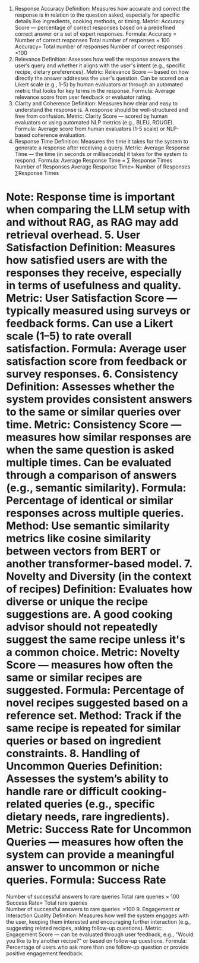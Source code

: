 1. Response Accuracy
Definition: Measures how accurate and correct the response is in relation to the question asked, especially for specific details like ingredients, cooking methods, or timing.
Metric: Accuracy Score — percentage of correct responses based on a predefined correct answer or a set of expert responses.
Formula:
Accuracy
=
Number of correct responses
Total number of responses
×
100
Accuracy= 
Total number of responses
Number of correct responses
​
 ×100
2. Relevance
Definition: Assesses how well the response answers the user’s query and whether it aligns with the user's intent (e.g., specific recipe, dietary preferences).
Metric: Relevance Score — based on how directly the answer addresses the user's question. Can be scored on a Likert scale (e.g., 1-5) by human evaluators or through an automated metric that looks for key terms in the response.
Formula: Average relevance score from user feedback or evaluator rating.
3. Clarity and Coherence
Definition: Measures how clear and easy to understand the response is. A response should be well-structured and free from confusion.
Metric: Clarity Score — scored by human evaluators or using automated NLP metrics (e.g., BLEU, ROUGE).
Formula: Average score from human evaluators (1-5 scale) or NLP-based coherence evaluation.
4. Response Time
Definition: Measures the time it takes for the system to generate a response after receiving a query.
Metric: Average Response Time — the time (in seconds or milliseconds) it takes for the system to respond.
Formula:
Average Response Time
=
∑
Response Times
Number of Responses
Average Response Time= 
Number of Responses
∑Response Times
​
 
Note: Response time is important when comparing the LLM setup with and without RAG, as RAG may add retrieval overhead.
5. User Satisfaction
Definition: Measures how satisfied users are with the responses they receive, especially in terms of usefulness and quality.
Metric: User Satisfaction Score — typically measured using surveys or feedback forms. Can use a Likert scale (1–5) to rate overall satisfaction.
Formula: Average user satisfaction score from feedback or survey responses.
6. Consistency
Definition: Assesses whether the system provides consistent answers to the same or similar queries over time.
Metric: Consistency Score — measures how similar responses are when the same question is asked multiple times. Can be evaluated through a comparison of answers (e.g., semantic similarity).
Formula: Percentage of identical or similar responses across multiple queries.
Method: Use semantic similarity metrics like cosine similarity between vectors from BERT or another transformer-based model.
7. Novelty and Diversity (in the context of recipes)
Definition: Evaluates how diverse or unique the recipe suggestions are. A good cooking advisor should not repeatedly suggest the same recipe unless it's a common choice.
Metric: Novelty Score — measures how often the same or similar recipes are suggested.
Formula: Percentage of novel recipes suggested based on a reference set.
Method: Track if the same recipe is repeated for similar queries or based on ingredient constraints.
8. Handling of Uncommon Queries
Definition: Assesses the system’s ability to handle rare or difficult cooking-related queries (e.g., specific dietary needs, rare ingredients).
Metric: Success Rate for Uncommon Queries — measures how often the system can provide a meaningful answer to uncommon or niche queries.
Formula:
Success Rate
=
Number of successful answers to rare queries
Total rare queries
×
100
Success Rate= 
Total rare queries
Number of successful answers to rare queries
​
 ×100
9. Engagement or Interaction Quality
Definition: Measures how well the system engages with the user, keeping them interested and encouraging further interaction (e.g., suggesting related recipes, asking follow-up questions).
Metric: Engagement Score — can be evaluated through user feedback, e.g., "Would you like to try another recipe?" or based on follow-up questions.
Formula: Percentage of users who ask more than one follow-up question or provide positive engagement feedback.
